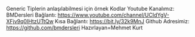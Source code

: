 Generic Tiplerin anlaşılabilmesi için örnek Kodlar
Youtube Kanalımız: BMDersleri
Bağlantı: https://www.youtube.com/channel/UCIdYgV-XFjv9q0IHtzUTtQw
Kısa Bağlantı: https://bit.ly/32k9MnJ
Github Adresimiz: https://github.com/bmdersleri
Hazırlayan=Mehmet Kurt

